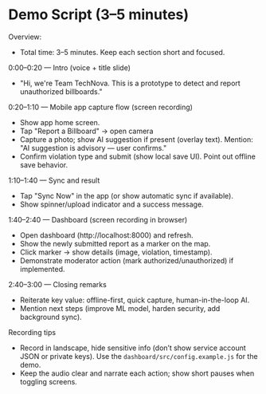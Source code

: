 # Demo Script (3–5 minutes)

Overview:
- Total time: 3–5 minutes. Keep each section short and focused.

0:00–0:20 — Intro (voice + title slide)
- "Hi, we're Team TechNova. This is a prototype to detect and report unauthorized billboards."

0:20–1:10 — Mobile app capture flow (screen recording)
- Show app home screen.
- Tap "Report a Billboard" → open camera
- Capture a photo; show AI suggestion if present (overlay text). Mention: "AI suggestion is advisory — user confirms."
- Confirm violation type and submit (show local save UI). Point out offline save behavior.

1:10–1:40 — Sync and result
- Tap "Sync Now" in the app (or show automatic sync if available).
- Show spinner/upload indicator and a success message.

1:40–2:40 — Dashboard (screen recording in browser)
- Open dashboard (http://localhost:8000) and refresh.
- Show the newly submitted report as a marker on the map.
- Click marker → show details (image, violation, timestamp).
- Demonstrate moderator action (mark authorized/unauthorized) if implemented.

2:40–3:00 — Closing remarks
- Reiterate key value: offline-first, quick capture, human-in-the-loop AI.
- Mention next steps (improve ML model, harden security, add background sync).

Recording tips
- Record in landscape, hide sensitive info (don’t show service account JSON or private keys). Use the `dashboard/src/config.example.js` for the demo.
- Keep the audio clear and narrate each action; show short pauses when toggling screens.
